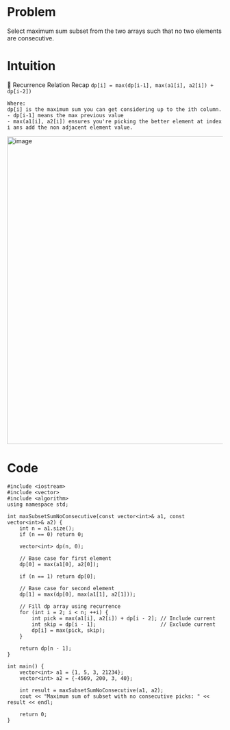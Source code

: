 # Problem
Select maximum sum subset from the two arrays such that no two elements are consecutive.

# Intuition
🧠 Recurrence Relation Recap
  `dp[i] = max(dp[i-1], max(a1[i], a2[i]) + dp[i-2])`
```
Where:
dp[i] is the maximum sum you can get considering up to the ith column.
- dp[i-1] means the max previous value
- max(a1[i], a2[i]) ensures you're picking the better element at index i ans add the non adjacent element value.

```
<img width="1599" height="718" alt="image" src="https://github.com/user-attachments/assets/87827d4b-fd28-4aed-b7ee-03a363bb9e16" />


# Code
```
#include <iostream>
#include <vector>
#include <algorithm>
using namespace std;

int maxSubsetSumNoConsecutive(const vector<int>& a1, const vector<int>& a2) {
    int n = a1.size();
    if (n == 0) return 0;

    vector<int> dp(n, 0);

    // Base case for first element
    dp[0] = max(a1[0], a2[0]);

    if (n == 1) return dp[0];

    // Base case for second element
    dp[1] = max(dp[0], max(a1[1], a2[1]));

    // Fill dp array using recurrence
    for (int i = 2; i < n; ++i) {
        int pick = max(a1[i], a2[i]) + dp[i - 2]; // Include current
        int skip = dp[i - 1];                     // Exclude current
        dp[i] = max(pick, skip);
    }

    return dp[n - 1];
}

int main() {
    vector<int> a1 = {1, 5, 3, 21234};
    vector<int> a2 = {-4509, 200, 3, 40};

    int result = maxSubsetSumNoConsecutive(a1, a2);
    cout << "Maximum sum of subset with no consecutive picks: " << result << endl;

    return 0;
}

```
